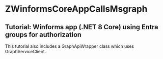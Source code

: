 # ZWinformsCoreAppCallsMsgraph
## Tutorial: Winforms app (.NET 8 Core) using Entra groups for authorization
This tutorial also includes a GraphApiWrapper class which uses GraphServiceClient.

